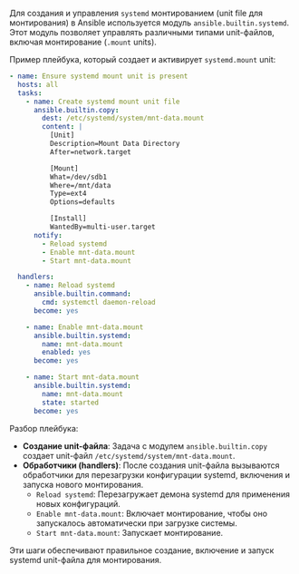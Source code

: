 Для создания и управления `systemd` монтированием (unit file для монтирования) в Ansible используется модуль `ansible.builtin.systemd`. Этот модуль позволяет управлять различными типами unit-файлов, включая монтирование (`.mount` units).

Пример плейбука, который создает и активирует `systemd.mount` unit:

```yaml
- name: Ensure systemd mount unit is present
  hosts: all
  tasks:
    - name: Create systemd mount unit file
      ansible.builtin.copy:
        dest: /etc/systemd/system/mnt-data.mount
        content: |
          [Unit]
          Description=Mount Data Directory
          After=network.target

          [Mount]
          What=/dev/sdb1
          Where=/mnt/data
          Type=ext4
          Options=defaults

          [Install]
          WantedBy=multi-user.target
      notify:
        - Reload systemd
        - Enable mnt-data.mount
        - Start mnt-data.mount

  handlers:
    - name: Reload systemd
      ansible.builtin.command:
        cmd: systemctl daemon-reload
      become: yes

    - name: Enable mnt-data.mount
      ansible.builtin.systemd:
        name: mnt-data.mount
        enabled: yes
      become: yes

    - name: Start mnt-data.mount
      ansible.builtin.systemd:
        name: mnt-data.mount
        state: started
      become: yes
```

Разбор плейбука:
- **Создание unit-файла**: Задача с модулем `ansible.builtin.copy` создает unit-файл `/etc/systemd/system/mnt-data.mount`.
- **Обработчики (handlers)**: После создания unit-файла вызываются обработчики для перезагрузки конфигурации systemd, включения и запуска нового монтирования.
  - `Reload systemd`: Перезагружает демона systemd для применения новых конфигураций.
  - `Enable mnt-data.mount`: Включает монтирование, чтобы оно запускалось автоматически при загрузке системы.
  - `Start mnt-data.mount`: Запускает монтирование.

Эти шаги обеспечивают правильное создание, включение и запуск systemd unit-файла для монтирования.